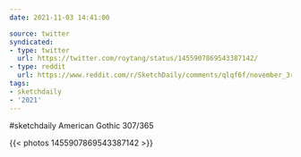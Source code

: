 ```yaml
---
date: 2021-11-03 14:41:00

source: twitter
syndicated:
- type: twitter
  url: https://twitter.com/roytang/status/1455907869543387142/
- type: reddit
  url: https://www.reddit.com/r/SketchDaily/comments/qlqf6f/november_3rd_draw_a_famous_artwork_in_your_style/hj5kvoo/
tags:
- sketchdaily
- '2021'
---
```


#sketchdaily American Gothic 307/365 

{{< photos 1455907869543387142 >}}